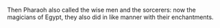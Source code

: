 Then Pharaoh also called the wise men and the sorcerers: now the magicians of Egypt, they also did in like manner with their enchantments.
